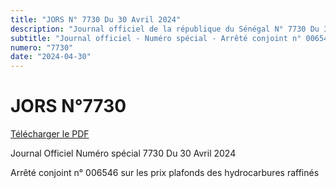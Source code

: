 ```yaml
---
title: "JORS N° 7730 Du 30 Avril 2024"
description: "Journal officiel de la république du Sénégal N° 7730 Du 30 Avril 2024"
subtitle: "Journal officiel - Numéro spécial - Arrêté conjoint n° 006546 sur les prix plafonds des hydrocarbures raffinés"
numero: "7730"
date: "2024-04-30"
---
```


# JORS N°7730

<a href="/jors/JO-7730-du-30-avril-2024.pdf" target="_blank">Télécharger le PDF</a>

Journal Officiel Numéro spécial 7730 Du 30 Avril 2024

Arrêté conjoint n° 006546 sur les prix plafonds des hydrocarbures raffinés
